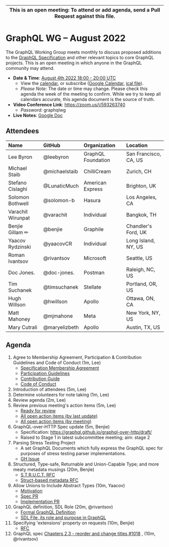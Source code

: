 <!--

Hello! You're welcome to join our working group meeting and add to the agenda
by following these three steps:

   1. Add your name to the list of attendees (in alphabetical order).

      - To respect meeting size, attendees should be relevant to the agenda.
        That means we expect most who join the meeting to participate in
        discussion. If you'd rather just watch, check out our YouTube[1].

      - Please include the organization (or project) you represent, and the
        location (including country code[2]) you expect to be located in during
        the meeting.

      - If you're willing to help take notes, add "✏️" after your name
        (eg. Ada Lovelace ✏). This is hugely helpful!

   2. If relevant, add your topic to the agenda (sorted by expected time).

      - Every agenda item has four parts: 1) the topic, 2) an expected time
        constraint, 3) who's leading the discussion, and 4) a list of any
        relevant links (RFC docs, issues, PRs, presentations, etc). Follow the
        format of existing agenda items.

      - Know what you want to get out of the agenda topic - what feedback do you
        need? What questions do you need answered? Are you looking for consensus
        or just directional feedback?

      - If your topic is a new proposal it's likely an "RFC 0"[3]. The barrier
        of entry for documenting new proposals is intentionally low, writing a
        few sentences about the problem you're trying to solve and the rough
        shape of your proposed solution is normally sufficient.

        You can create a link for this:
          - As an issue against the graphql-wg repo.
          - As a GitHub discussion in the graphql-wg repo.
          - As an RFC document into the rfcs/ folder of the graphql-wg repo.

   3. Review our guidelines and agree to our Spec Membership & CLA.

      - Review and understand our Spec Membership Agreement, Participation &
        Contribution Guidelines, and Code of Conduct. You'll find links to these
        in the first agenda item of every meeting.

      - If this is your first time, our bot will comment on your Pull Request
        with a link to our Spec Membership & CLA. Please follow along and agree
        before your PR is merged.

        Your organization may sign this for all of its members. To set this up,
        please ask operations@graphql.org.

PLEASE TAKE NOTE:

  - By joining this meeting you must agree to the Specification Membership
    Agreement and Code of Conduct.

  - Meetings are recorded and made available on YouTube[1], by joining you
    consent to being recorded.

[1] Youtube: https://www.youtube.com/channel/UCERcwLeheOXp_u61jEXxHMA
[2] Country codes: https://en.wikipedia.org/wiki/List_of_ISO_3166_country_codes#Current_ISO_3166_country_codes
[3] RFC stages: https://github.com/graphql/graphql-spec/blob/main/CONTRIBUTING.md#rfc-contribution-stages

-->

| This is an open meeting: To attend or add agenda, send a Pull Request against this file. |
| --- |


# GraphQL WG – August 2022

The GraphQL Working Group meets monthly to discuss proposed additions to the
[GraphQL Specification][] and other relevant topics to core GraphQL projects.
This is an open meeting in which anyone in the GraphQL community may attend.

- **Date & Time**: [August 4th 2022 18:00 - 20:00 UTC](https://www.timeanddate.com/worldclock/meetingdetails.html?year=2022&month=8&day=4&hour=18&min=0&sec=0&p1=224&p2=179&p3=136&p4=268&p5=367&p6=438&p7=240&iv=0)
  - View the [calendar][], or subscribe ([Google Calendar][], [ical file][]).
  - *Please Note:* The date or time may change. Please check this agenda the
    week of the meeting to confirm. While we try to keep all calendars accurate,
    this agenda document is the source of truth.
- **Video Conference Link**: https://zoom.us/j/593263740
  - *Password:* graphqlwg
- **Live Notes**: [Google Doc](about:blank)

[GraphQL Specification]: https://github.com/graphql/graphql-spec
[calendar]: https://calendar.google.com/calendar/embed?src=linuxfoundation.org_ik79t9uuj2p32i3r203dgv5mo8%40group.calendar.google.com
[Google Calendar]: https://calendar.google.com/calendar?cid=bGludXhmb3VuZGF0aW9uLm9yZ19pazc5dDl1dWoycDMyaTNyMjAzZGd2NW1vOEBncm91cC5jYWxlbmRhci5nb29nbGUuY29t
[ical file]: https://calendar.google.com/calendar/ical/linuxfoundation.org_ik79t9uuj2p32i3r203dgv5mo8%40group.calendar.google.com/public/basic.ics


## Attendees

| Name               | GitHub          | Organization       | Location
| :----------------- | :-------------- | :----------------- | :-----------------
| Lee Byron          | @leebyron       | GraphQL Foundation | San Francisco, CA, US
| Michael Staib      | @michaelstaib   | ChilliCream        | Zurich, CH
| Stefano Cislaghi   | @LunaticMuch    | American Express   | Brighton, UK
| Solomon Bothwell   | @solomon-b      | Hasura             | Los Angeles, CA
| Varachit Wirunpat  | @varachit       | Individual         | Bangkok, TH
| Benjie Gillam ✏    | @benjie         | Graphile           | Chandler's Ford, UK
| Yaacov Rydzinski   | @yaacovCR       | Individual         | Long Island, NY, US
| Roman Ivantsov     | @rivantsov      | Microsoft          | Seattle, US
| Doc Jones.         | @doc-jones.     | Postman            | Raleigh, NC, US
| Tim Suchanek       | @timsuchanek    | Stellate           | Portland, OR, US
| Hugh Willson       | @hwillson       | Apollo             | Ottawa, ON, CA
| Matt Mahoney       | @mjmahone       | Meta               | New York, NY, US
| Mary Cutrali       | @maryelizbeth   | Apollo             | Austin, TX, US

## Agenda

1. Agree to Membership Agreement, Participation & Contribution Guidelines and Code of Conduct (1m, Lee)
   - [Specification Membership Agreement](https://github.com/graphql/foundation)
   - [Participation Guidelines](https://github.com/graphql/graphql-wg#participation-guidelines)
   - [Contribution Guide](https://github.com/graphql/graphql-spec/blob/main/CONTRIBUTING.md)
   - [Code of Conduct](https://github.com/graphql/foundation/blob/master/CODE-OF-CONDUCT.md)
1. Introduction of attendees (5m, Lee)
1. Determine volunteers for note taking (1m, Lee)
1. Review agenda (2m, Lee)
1. Review previous meeting's action items (5m, Lee)
   - [Ready for review](https://github.com/graphql/graphql-wg/issues?q=is%3Aissue+is%3Aopen+label%3A%22Ready+for+review+%F0%9F%99%8C%22+sort%3Aupdated-desc)
   - [All open action items (by last update)](https://github.com/graphql/graphql-wg/issues?q=is%3Aissue+is%3Aopen+label%3A%22Action+item+%3Aclapper%3A%22+sort%3Aupdated-desc)
   - [All open action items (by meeting)](https://github.com/graphql/graphql-wg/projects?query=is%3Aopen+sort%3Aname-asc)
1. GraphQL-over-HTTP Spec update (5m, Benjie)
   - Specification: https://graphql.github.io/graphql-over-http/draft/
   - Raised to Stage 1 in latest subcommittee meeting; aim: stage 2
1. Parsing Stress Testing Project
   - A set GraphQL Documents which fully express the GraphQL spec for purposes of stress testing parser implementations.
   - [GH Issue](https://github.com/graphql/graphql-spec/issues/954)
1. Structured, Type-safe, Returnable and Union-Capable Type; and more meaty metadata musings (20m, Benjie)
   - [S.T.R.U.C.T. RFC](https://github.com/graphql/graphql-wg/pull/1035)
   - [Struct-based metadata RFC](https://github.com/graphql/graphql-wg/pull/1036)
1. Allow Unions to Include Abstract Types (10m, Yaacov)
   - [Motivation](https://github.com/graphql/graphql-spec/issues/711)
   - [Spec PR](https://github.com/graphql/graphql-spec/pull/950)
   - [Implementation PR](https://github.com/graphql/graphql-js/pull/3682)
1. GraphQL definition, SDL Role (20m, @rivantsov)
   - [Formal GraphQL Definition](https://github.com/graphql/graphql-wg/discussions/1017)  
   - [SDL File, its role and purpose in GraphQL](https://github.com/graphql/graphql-wg/discussions/1019)
1. Specifying 'extensions' property on requests (10m, Benjie)
   - [RFC](https://github.com/graphql/graphql-spec/pull/976)
1. GraphQL spec [Chapters 2,3 - reorder and change titles #1018](https://github.com/graphql/graphql-wg/discussions/1018) , (10m, @rivantsov)
